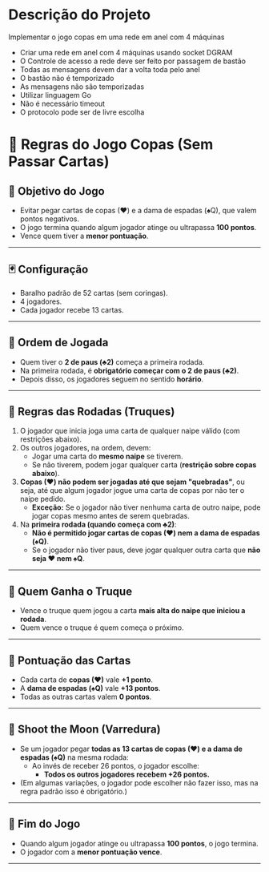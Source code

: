 # Descrição do Projeto

Implementar o jogo copas em uma rede em anel com 4 máquinas

- Criar uma rede em anel com 4 máquinas usando socket DGRAM
- O Controle de acesso a rede deve ser feito por passagem de bastão
- Todas as mensagens devem dar a volta toda pelo anel
- O bastão não é temporizado
- As mensagens não são temporizadas
- Utilizar linguagem Go
- Não é necessário timeout
- O protocolo pode ser de livre escolha

# 🎯 Regras do Jogo Copas (Sem Passar Cartas)

## 🔸 Objetivo do Jogo
- Evitar pegar cartas de copas (♥) e a dama de espadas (♠Q), que valem pontos negativos.
- O jogo termina quando algum jogador atinge ou ultrapassa **100 pontos**.
- Vence quem tiver a **menor pontuação**.

---

## 🃏 Configuração
- Baralho padrão de 52 cartas (sem coringas).
- 4 jogadores.
- Cada jogador recebe 13 cartas.

---

## 🔸 Ordem de Jogada
- Quem tiver o **2 de paus (♣2)** começa a primeira rodada.
- Na primeira rodada, é **obrigatório começar com o 2 de paus (♣2)**.
- Depois disso, os jogadores seguem no sentido **horário**.

---

## 🔸 Regras das Rodadas (Truques)
1. O jogador que inicia joga uma carta de qualquer naipe válido (com restrições abaixo).
2. Os outros jogadores, na ordem, devem:
   - Jogar uma carta do **mesmo naipe** se tiverem.
   - Se não tiverem, podem jogar qualquer carta (**restrição sobre copas abaixo**).
3. **Copas (♥) não podem ser jogadas até que sejam "quebradas"**, ou seja, até que algum jogador jogue uma carta de copas por não ter o naipe pedido.
   - **Exceção:** Se o jogador não tiver nenhuma carta de outro naipe, pode jogar copas mesmo antes de serem quebradas.
4. Na **primeira rodada (quando começa com ♣2)**:
   - **Não é permitido jogar cartas de copas (♥) nem a dama de espadas (♠Q)**.
   - Se o jogador não tiver paus, deve jogar qualquer outra carta que **não seja ♥ nem ♠Q**.

---

## 🔸 Quem Ganha o Truque
- Vence o truque quem jogou a carta **mais alta do naipe que iniciou a rodada**.
- Quem vence o truque é quem começa o próximo.

---

## 🔸 Pontuação das Cartas
- Cada carta de **copas (♥)** vale **+1 ponto**.
- A **dama de espadas (♠Q)** vale **+13 pontos**.
- Todas as outras cartas valem **0 pontos**.

---

## 🔸 Shoot the Moon (Varredura)
- Se um jogador pegar **todas as 13 cartas de copas (♥) e a dama de espadas (♠Q)** na mesma rodada:
   - Ao invés de receber 26 pontos, o jogador escolhe:
     - **Todos os outros jogadores recebem +26 pontos.**
- (Em algumas variações, o jogador pode escolher não fazer isso, mas na regra padrão isso é obrigatório.)

---

## 🔸 Fim do Jogo
- Quando algum jogador atinge ou ultrapassa **100 pontos**, o jogo termina.
- O jogador com a **menor pontuação vence**.

---
